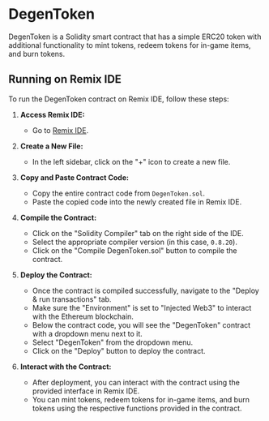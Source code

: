 # DegenToken

DegenToken is a Solidity smart contract that has a simple ERC20 token with additional functionality to mint tokens, redeem tokens for in-game items, and burn tokens.

## Running on Remix IDE

To run the DegenToken contract on Remix IDE, follow these steps:

1. **Access Remix IDE:**
   - Go to [Remix IDE](https://remix.ethereum.org/).

2. **Create a New File:**
   - In the left sidebar, click on the "+" icon to create a new file.

3. **Copy and Paste Contract Code:**
   - Copy the entire contract code from `DegenToken.sol`.
   - Paste the copied code into the newly created file in Remix IDE.

4. **Compile the Contract:**
   - Click on the "Solidity Compiler" tab on the right side of the IDE.
   - Select the appropriate compiler version (in this case, `0.8.20`).
   - Click on the "Compile DegenToken.sol" button to compile the contract.

5. **Deploy the Contract:**
   - Once the contract is compiled successfully, navigate to the "Deploy & run transactions" tab.
   - Make sure the "Environment" is set to "Injected Web3" to interact with the Ethereum blockchain.
   - Below the contract code, you will see the "DegenToken" contract with a dropdown menu next to it.
   - Select "DegenToken" from the dropdown menu.
   - Click on the "Deploy" button to deploy the contract.

6. **Interact with the Contract:**
   - After deployment, you can interact with the contract using the provided interface in Remix IDE.
   - You can mint tokens, redeem tokens for in-game items, and burn tokens using the respective functions provided in the contract.

